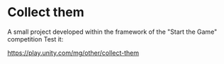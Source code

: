 # Collect them
A small project developed within the framework of the "Start the Game" competition
Test it:

https://play.unity.com/mg/other/collect-them
